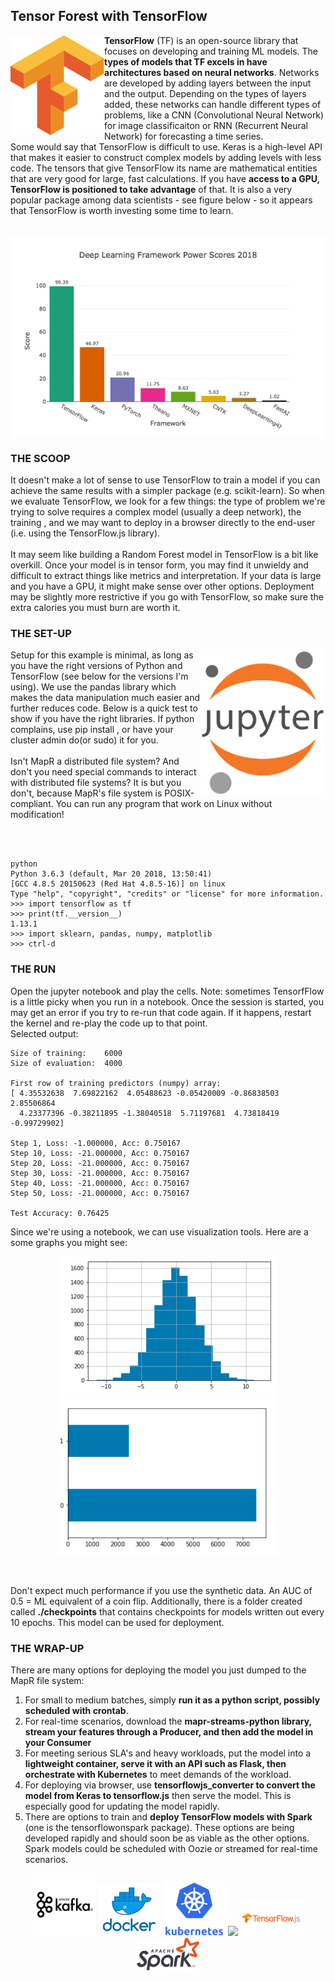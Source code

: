 ## Tensor Forest with TensorFlow
<img align="left" src="../images/Tensorflow_logo.svg.png" width="150">

**TensorFlow** (TF) is an open-source library that focuses on developing and training ML models. The **types of models that TF excels in have architectures based on neural networks**. Networks are developed by adding layers between the input and the output. Depending on the types of layers added, these networks can handle different types of problems, like a CNN (Convolutional Neural Network) for image classificaiton or RNN (Recurrent Neural Network) for forecasting a time series. 
<br/>
Some would say that TensorFlow is difficult to use. Keras is a high-level API that makes it easier to construct complex models by adding levels with less code. The tensors that give TensorFlow its name are mathematical entities that are very good for large, fast calculations. If you have **access to a GPU, TensorFlow is positioned to take advantage** of that. It is also a very popular package among data scientists - see figure below - so it appears that TensorFlow is worth investing some time to learn. 

<br clear="left"/>

<img align="middle" src="../images/tf_popular.png" width="550">

<br clear="middle"/>

### THE SCOOP
It doesn't make a lot of sense to use TensorFlow to train a model if you can achieve the same results with a simpler package (e.g. scikit-learn). So when we evaluate TensorFlow, we look for a few things: the type of problem we're trying to solve requires a complex model (usually a deep network), the training , and we may want to deploy in a browser directly to the end-user (i.e. using the TensorFlow.js library).<br/>
<br>
It may seem like building a Random Forest model in TensorFlow is a bit like overkill. Once your model is in tensor form, you may find it unwieldy and difficult to extract things like metrics and interpretation. If your data is large and you have a GPU, it might make sense over other options. Deployment may be slightly more restrictive if you go with TensorFlow, so make sure the extra calories you must burn are worth it.


### THE SET-UP
<img align="right" src="../images/jupyter.png" width="200">

Setup for this example is minimal, as long as you have the right versions of Python and TensorFlow (see below for the versions I'm using). We use the pandas library which makes the data manipulation much easier and further reduces code. Below is a quick test to show if you have the right libraries. If python complains, use pip install <library>, or have your cluster admin do(or sudo) it for you. <br/>
<br/>
Isn't MapR a distributed file system? And don't you need special commands to interact with distributed file systems? It is but you don't, because MapR's file system is POSIX-compliant. You can run any program that work on Linux without modification!   
<br/>
 
<br clear="right"/>

```
python
Python 3.6.3 (default, Mar 20 2018, 13:50:41) 
[GCC 4.8.5 20150623 (Red Hat 4.8.5-16)] on linux
Type "help", "copyright", "credits" or "license" for more information.
>>> import tensorflow as tf
>>> print(tf.__version__)
1.13.1
>>> import sklearn, pandas, numpy, matplotlib
>>> ctrl-d
```

### THE RUN
Open the jupyter notebook and play the cells. Note: sometimes TensorfFlow is a little picky when you run in a notebook. Once the session is started, you may get an error if you try to re-run that code again. If it happens, restart the kernel and re-play the code up to that point. <br/>
Selected output:

```
Size of training:    6000
Size of evaluation:  4000

First row of training predictors (numpy) array:
[ 4.35532638  7.69822162  4.05488623 -0.05420009 -0.86838503  2.85506864
  4.23377396 -0.38211895 -1.38040518  5.71197681  4.73818419 -0.99729902]

Step 1, Loss: -1.000000, Acc: 0.750167
Step 10, Loss: -21.000000, Acc: 0.750167
Step 20, Loss: -21.000000, Acc: 0.750167
Step 30, Loss: -21.000000, Acc: 0.750167
Step 40, Loss: -21.000000, Acc: 0.750167
Step 50, Loss: -21.000000, Acc: 0.750167

Test Accuracy: 0.76425
```
Since we're using a notebook, we can use visualization tools. Here are a some graphs you might see:
<p align="middle">
  <img src="../images/histogram.png" width="350" /> 
  <img src="../images/barchart.png" width="350" />
</p>
<br clear="middle"/>


Don't expect much performance if you use the synthetic data. An AUC of 0.5 = ML equivalent of a coin flip. Additionally, there is a folder created called **./checkpoints** that contains checkpoints for models written out every 10 epochs. This model can be used for deployment.

### THE WRAP-UP
There are many options for deploying the model you just dumped to the MapR file system:
1. For small to medium batches, simply **run it as a python script, possibly scheduled with crontab**.
1. For real-time scenarios, download the **mapr-streams-python library, stream your features through a Producer, and then add the model in your Consumer**
1. For meeting serious SLA's and heavy workloads, put the model into a **lightweight container, serve it with an API such as Flask, then orchestrate with Kubernetes** to meet demands of the workload.
1. For deploying via browser, use **tensorflowjs_converter to convert the model from Keras to tensorflow.js** then serve the model. This is especially good for updating the model rapidly.
1. There are options to train and **deploy TensorFlow models with Spark** (one is the tensorflowonspark package). These options are being developed rapidly and should soon be as viable as the other options. Spark models could be scheduled with Oozie or streamed for real-time scenarios. 

<p align="middle">
  <img src="../images/kafka.png" width="100" /> 
  <img src="../images/docker.png" width="100" /> 
  <img src="../images/kubernetes.png" width="100" />
  <img src="../images/keras.png" width="100" />
  <img src="../images/tfjs.png" width="100" />
  <img src="../images/spark.png" width="100" />
</p>
